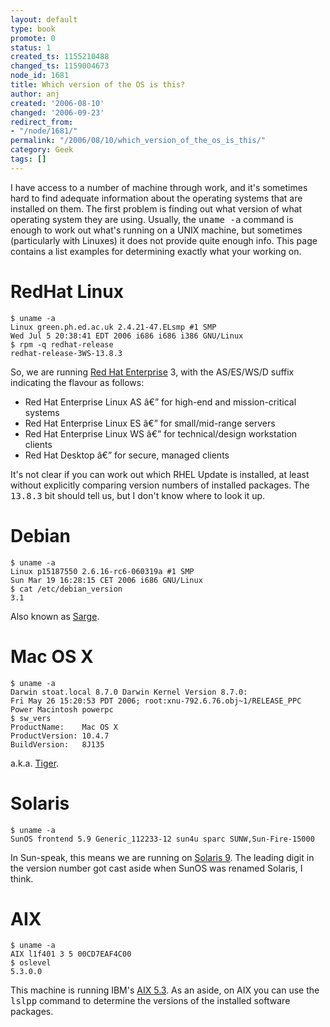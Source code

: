 ```yaml
---
layout: default
type: book
promote: 0
status: 1
created_ts: 1155210488
changed_ts: 1159004673
node_id: 1681
title: Which version of the OS is this?
author: anj
created: '2006-08-10'
changed: '2006-09-23'
redirect_from:
- "/node/1681/"
permalink: "/2006/08/10/which_version_of_the_os_is_this/"
category: Geek
tags: []
---
```

I have access to a number of machine through work, and it's sometimes hard to find adequate information about the operating systems that are installed on them.  The first problem is finding out what version of what operating system they are using.  Usually, the <tt>uname -a</tt> command is enough to work out what's running on a UNIX machine, but sometimes (particularly with Linuxes) it does not provide quite enough info.  This page contains a list examples for determining exactly what your working on.
<!--break-->

# RedHat Linux
    $ uname -a
    Linux green.ph.ed.ac.uk 2.4.21-47.ELsmp #1 SMP 
    Wed Jul 5 20:38:41 EDT 2006 i686 i686 i386 GNU/Linux
    $ rpm -q redhat-release
    redhat-release-3WS-13.8.3
So, we are running [Red Hat Enterprise](http://www.redhat.com/rhel/) 3, with the AS/ES/WS/D suffix indicating the flavour as follows:
* Red Hat Enterprise Linux AS â€” for high-end and mission-critical systems
* Red Hat Enterprise Linux ES â€” for small/mid-range servers
* Red Hat Enterprise Linux WS â€” for technical/design workstation clients
* Red Hat Desktop â€” for secure, managed clients

It's not clear if you can work out which RHEL Update is installed, at least without explicitly comparing version numbers of installed packages.  The <tt>13.8.3</tt> bit should tell us, but I don't know where to look it up.

#  Debian
    $ uname -a
    Linux p15187550 2.6.16-rc6-060319a #1 SMP 
    Sun Mar 19 16:28:15 CET 2006 i686 GNU/Linux
    $ cat /etc/debian_version 
    3.1
Also known as [Sarge](http://www.debian.org/releases/sarge/).

#  Mac OS X
    $ uname -a
    Darwin stoat.local 8.7.0 Darwin Kernel Version 8.7.0: 
    Fri May 26 15:20:53 PDT 2006; root:xnu-792.6.76.obj~1/RELEASE_PPC 
    Power Macintosh powerpc
    $ sw_vers 
    ProductName:    Mac OS X
    ProductVersion: 10.4.7
    BuildVersion:   8J135
a.k.a. [Tiger](http://www.apple.com/macosx/tiger/).

# Solaris
    $ uname -a
    SunOS frontend 5.9 Generic_112233-12 sun4u sparc SUNW,Sun-Fire-15000
In Sun-speak, this means we are running on [Solaris 9](http://www.sun.com/software/solaris/9/).  The leading digit in the version number got cast aside when SunOS was renamed Solaris, I think.

#  AIX
    $ uname -a
    AIX l1f401 3 5 00CD7EAF4C00
    $ oslevel
    5.3.0.0
This machine is running IBM's [AIX 5.3](http://www-03.ibm.com/servers/aix/os/53desc.html).  As an aside, on AIX you can use the <tt>lslpp</tt> command to determine the versions of the installed software packages.
